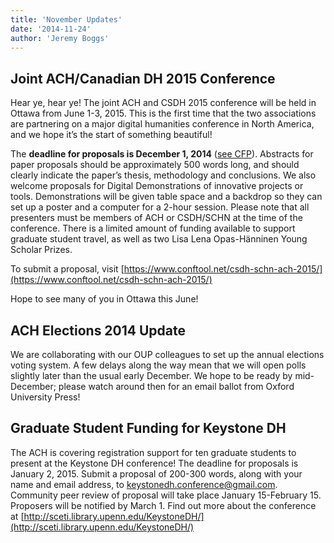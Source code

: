 ```yaml
---
title: 'November Updates'
date: '2014-11-24'
author: 'Jeremy Boggs'
---
```

Joint ACH/Canadian DH 2015 Conference
-------------------------------------

Hear ye, hear ye! The joint ACH and CSDH 2015 conference will be held in Ottawa from June 1-3, 2015. This is the first time that the two associations are partnering on a major digital humanities conference in North America, and we hope it’s the start of something beautiful!

The **deadline for proposals is December 1, 2014** ([see CFP](/news/2014/10/joint-ach-canadian-dh-conference-2015/)). Abstracts for paper proposals should be approximately 500 words long, and should clearly indicate the paper’s thesis, methodology and conclusions. We also welcome proposals for Digital Demonstrations of innovative projects or tools. Demonstrations will be given table space and a backdrop so they can set up a poster and a computer for a 2-hour session. Please note that all presenters must be members of ACH or CSDH/SCHN at the time of the conference. There is a limited amount of funding available to support graduate student travel, as well as two Lisa Lena Opas-Hänninen Young Scholar Prizes.

To submit a proposal, visit [https://www.conftool.net/csdh-schn-ach-2015/](https://www.conftool.net/csdh-schn-ach-2015/)

Hope to see many of you in Ottawa this June!

ACH Elections 2014 Update
-------------------------

We are collaborating with our OUP colleagues to set up the annual elections voting system. A few delays along the way mean that we will open polls slightly later than the usual early December. We hope to be ready by mid-December; please watch around then for an email ballot from Oxford University Press!

Graduate Student Funding for Keystone DH
----------------------------------------

The ACH is covering registration support for ten graduate students to present at the Keystone DH conference! The deadline for proposals is January 2, 2015. Submit a proposal of 200-300 words, along with your name and email address, to keystonedh.conference@gmail.com. Community peer review of proposal will take place January 15-February 15. Proposers will be notified by March 1. Find out more about the conference at [http://sceti.library.upenn.edu/KeystoneDH/](http://sceti.library.upenn.edu/KeystoneDH/)